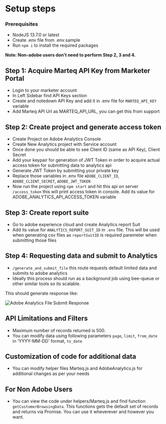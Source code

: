 # Setup steps

### Prerequisites

- NodeJS 13.7.0 or latest
- Create .env file from .env.sample
- Run `npm i` to install the required packages

**Note: Non-adobe users don't need to perform Step 2, 3 and 4.**

## Step 1: Acquire Marteq API Key from Marketer Portal

- Login to your marketer account
- In Left Sidebar find API Keys section
- Create and notedown API Key and add it in .env file for `MARTEQ_API_KEY` variable
- Add Marteq API Url as MARTEQ_API_URL, you can get this from support

## Step 2: Create project and generate access token

- Create Project on Adobe Analytics Console
- Create New Analytics project with Service account
- Once done you should be able to see Client ID (same as API Key), Client Secret
- Add your keypair for generation of JWT Token in order to acquire actual access token for submitting data to analytics api
- Generate JWT Token by submitting your private key
- Replace those variables in .env file `ADOBE_CLIENT_ID`, `ADOBE_CLIENT_SECRET`, `ADOBE_JWT_TOKEN`
- Now run the project using `npm start` and hit this api on server `/access_token` this will print access token in console. Add its value for ADOBE_ANALYTICS_API_ACCESS_TOKEN variable

## Step 3: Create report suite

- Go to adobe experience cloud and create Analytics report Suit
- Add its value for `ANALYTICS_REPORT_SUIT_ID` in `.env` file. This will be used when generating csv files as `reportSuitID` is required paremeter when submitting those files

## Step 4: Requesting data and submit to Analytics

- `/generate_and_submit_file` this route requests default limited data and submits to adobe analytics
- Ideally this process should run as a background job using bee-queue or other similar tools so its scalable.

This should generate response like:

![Adobe Analytics File Submit Response](https://i.imgur.com/mZcX3bi.png "Adobe Analytics File Submit Response")

## API Limitations and Filters

- Maximum number of records returned is 500.
- You can modify data using following parameters `page`, `limit`, `from_date` in 'YYYY-MM-DD' format, `to_date`

## Customization of code for additional data

- You can modify helper files Marteq.js and AdobeAnalytics.js for additional changes as per your needs

## For Non Adobe Users

- You can view the code under helpers/Marteq.js and find function `getCustomerBrowsingData`. This functions gets the default set of records and returns via Promise. You can use it wheverever and however you want.

